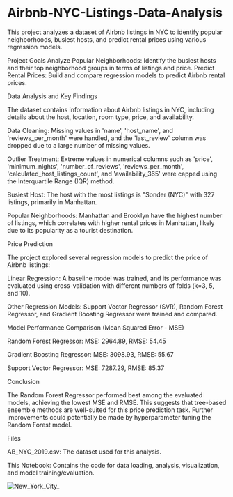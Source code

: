 # Airbnb-NYC-Listings-Data-Analysis

This project analyzes a dataset of Airbnb listings in NYC to identify popular neighborhoods, busiest hosts, and predict rental prices using various regression models.

Project Goals
Analyze Popular Neighborhoods: Identify the busiest hosts and their top neighborhood groups in terms of listings and price.
Predict Rental Prices: Build and compare regression models to predict Airbnb rental prices.

Data Analysis and Key Findings

The dataset contains information about Airbnb listings in NYC, including details about the host, location, room type, price, and availability.

Data Cleaning: Missing values in 'name', 'host_name', and 'reviews_per_month' were handled, and the 'last_review' column was dropped due to a large number of missing values.

Outlier Treatment: Extreme values in numerical columns such as 'price', 'minimum_nights', 'number_of_reviews', 'reviews_per_month', 'calculated_host_listings_count', and 'availability_365' were capped using the Interquartile Range (IQR) method.

Busiest Host: The host with the most listings is "Sonder (NYC)" with 327 listings, primarily in Manhattan.

Popular Neighborhoods: Manhattan and Brooklyn have the highest number of listings, which correlates with higher rental prices in Manhattan, likely due to its popularity as a tourist destination.

Price Prediction

The project explored several regression models to predict the price of Airbnb listings:

Linear Regression: A baseline model was trained, and its performance was evaluated using cross-validation with different numbers of folds (k=3, 5, and 10).

Other Regression Models: Support Vector Regressor (SVR), Random Forest Regressor, and Gradient Boosting Regressor were trained and compared.

Model Performance Comparison (Mean Squared Error - MSE)

Random Forest Regressor: MSE: 2964.89, RMSE: 54.45

Gradient Boosting Regressor: MSE: 3098.93, RMSE: 55.67

Support Vector Regressor: MSE: 7287.29, RMSE: 85.37

Conclusion

The Random Forest Regressor performed best among the evaluated models, achieving the lowest MSE and RMSE. This suggests that tree-based ensemble methods are well-suited for this price prediction task. Further improvements could potentially be made by hyperparameter tuning the Random Forest model.

Files

AB_NYC_2019.csv: The dataset used for this analysis.

This Notebook: Contains the code for data loading, analysis, visualization, and model training/evaluation.

![New_York_City_](https://github.com/user-attachments/assets/fcab6b02-22e8-4673-b7de-20ff572f1917)
